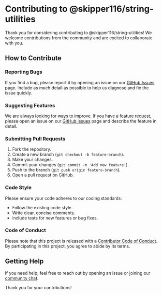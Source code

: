 # Contributing to @skipper116/string-utilities

Thank you for considering contributing to @skipper116/string-utilities! We welcome contributions from the community and are excited to collaborate with you.

## How to Contribute

### Reporting Bugs

If you find a bug, please report it by opening an issue on our [GitHub Issues](https://github.com/your-repo/string-utilities/issues) page. Include as much detail as possible to help us diagnose and fix the issue quickly.

### Suggesting Features

We are always looking for ways to improve. If you have a feature request, please open an issue on our [GitHub Issues](https://github.com/your-repo/string-utilities/issues) page and describe the feature in detail.

### Submitting Pull Requests

1. Fork the repository.
2. Create a new branch (`git checkout -b feature-branch`).
3. Make your changes.
4. Commit your changes (`git commit -m 'Add new feature'`).
5. Push to the branch (`git push origin feature-branch`).
6. Open a pull request on GitHub.

### Code Style

Please ensure your code adheres to our coding standards:

- Follow the existing code style.
- Write clear, concise comments.
- Include tests for new features or bug fixes.

### Code of Conduct

Please note that this project is released with a [Contributor Code of Conduct](CODE_OF_CONDUCT.md). By participating in this project, you agree to abide by its terms.

## Getting Help

If you need help, feel free to reach out by opening an issue or joining our [community chat](https://gitter.im/your-repo/string-utilities).

Thank you for your contributions!
